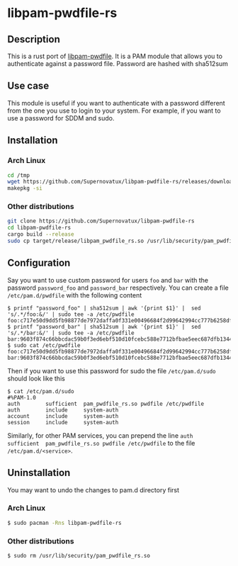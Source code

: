 # libpam-pwdfile-rs

## Description
This is a rust port of [libpam-pwdfile](https://git.tiwe.de/libpam-pwdfile.git). It is a PAM module that allows you to authenticate against a password file. Password are hashed with sha512sum

## Use case
This module is useful if you want to authenticate with a password different from the one you use to login to your system. For example, if you want to use a password for SDDM and sudo.

## Installation

### Arch Linux

```bash
cd /tmp
wget https://github.com/Supernovatux/libpam-pwdfile-rs/releases/download/0.1.0/PKGBUILD
makepkg -si
```

### Other distributions

```bash
git clone https://github.com/Supernovatux/libpam-pwdfile-rs
cd libpam-pwdfile-rs
cargo build --release
sudo cp target/release/libpam_pwdfile_rs.so /usr/lib/security/pam_pwdfile_rs.so
```

## Configuration

Say you want to use custom password for users `foo` and `bar` with the password `password_foo` and `password_bar` respectively. You can create a file `/etc/pam.d/pwdfile` with the following content

```console
$ printf "password_foo" | sha512sum | awk '{print $1}' |  sed 's/.*/foo:&/' | sudo tee -a /etc/pwdfile
foo:c717e50d9dd5fb98877de7972daffa0f331e00496684f2d99642994cc777b6258df9a6397ecdf52456972e0fcf46104f4809a99d53102e6c7c70186b88263007
$ printf "password_bar" | sha512sum | awk '{print $1}' |  sed 's/.*/bar:&/' | sudo tee -a /etc/pwdfile
bar:9603f874c66bbcdac59b0f3ed6ebf510d10fcebc588e7712bfbae5eec687dfb134470ca98c74d55bed8368012706038874e108bb3ae876cdaf8206715274e442
$ sudo cat /etc/pwdfile
foo:c717e50d9dd5fb98877de7972daffa0f331e00496684f2d99642994cc777b6258df9a6397ecdf52456972e0fcf46104f4809a99d53102e6c7c70186b88263007
bar:9603f874c66bbcdac59b0f3ed6ebf510d10fcebc588e7712bfbae5eec687dfb134470ca98c74d55bed8368012706038874e108bb3ae876cdaf8206715274e442
```

Then if you want to use this password for sudo the file `/etc/pam.d/sudo` should look like this

```console
$ cat /etc/pam.d/sudo
#%PAM-1.0
auth        sufficient  pam_pwdfile_rs.so pwdfile /etc/pwdfile
auth        include     system-auth
account     include     system-auth
session     include     system-auth
```

Similarly, for other PAM services, you can prepend the line 
`auth        sufficient  pam_pwdfile_rs.so pwdfile /etc/pwdfile`
to the file `/etc/pam.d/<service>`.

## Uninstallation

You may want to undo the changes to pam.d directory first
### Arch Linux
```bash
$ sudo pacman -Rns libpam-pwdfile-rs
```

### Other distributions

```bash
$ sudo rm /usr/lib/security/pam_pwdfile_rs.so
```
